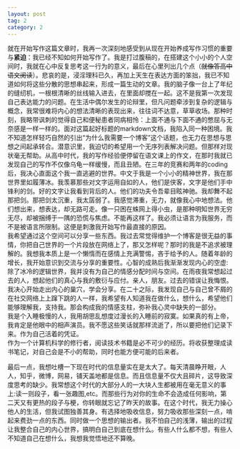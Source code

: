 ```yaml
---
layout: post
tag: 2
category: 2
---
```

就在开始写作这篇文章时，我再一次深刻地感受到从现在开始养成写作习惯的重要与**紧迫**：我已经不知如何开始写作了。我是打过腹稿的，在搭建这个小小的个人空间时，我就在心中反复思考这一行为的意义，最后在心里列出几个点（~~就像答高中语文阅读~~）。悲哀的是，浸淫理科已久，再加上天生在表达方面的笨拙，我已不知道如何将这些分散的思想串起来，形成一篇生动的文章。我的脑子像一台上了年纪的缝纫机，一根根清晰的丝线输入进去，在里面却搅在一起。这不是我第一次发现自己表达能力的问题。在生活中偶尔发生的论辩里，但凡问题牵涉到复杂的逻辑与概念，我常很难将内心的想法清晰的表现出来，往往词不达意，草草收场。那种时刻，我略带讽刺的觉得自己和便秘患者同病相怜：上面不通与下面不通的憋屈与无奈感是一样一样的。面对这篇起好标题的markdown文档，我陷入同一种困境。我不知道怎样轻巧自然的引出“为什么我需要一个博客”这个话题，也无力在思想与思想之间起承转合。潜意识里，我迫切的希望用一个无序列表解决问题。但那样对现状毫无帮助。从高中时代，我的写作经验便停留在语文课上的作文，在那时我就已发现自己的写作不仅像乌龟一样缓慢，而且丑陋。在三年的竞赛和两年的coding后，我决心直面这个我一直逃避的世界。中文于我是一个小小的精神世界，我在那世界里如履薄冰。我羡慕那些对文字运用自如的人，他们是侠客，文字是他们手中锋利的剑。好的文字让我看到背后的人。他们的功夫令吾辈目眩神驰。我却舞不起那把剑。那把剑太沉重，我太孱弱了。我感觉滞重，无力，就像我心中地想法。他们想出来，想表达，却无路可走。像一只困在蛛网上得小虫，是那种明知世界无穷无尽，却被捆缚于一隅的恐慌与焦虑。不能再这样了。我必须让语言为我服务，而不是被语言所限制。这便是刺激我开始写作最直接的原因。  
我希望通过这个空间可以分享一些东西。我过去常觉得维护一个博客是很无益的事情，你把自己世界的一个片段放在网络上了，那又怎样呢？那时的我是不追求被理解的。我想我本质上是一个懒惰而在感情上充满警惕，吝于给予的人。随着年龄的增长，我开始意识到交流与分享的重要性。心智的成熟后我渐渐发现内心的空虚:除了冰冷的逻辑世界，我并没有为自己的情感分配时间与空间。在雨夜我常想起过去的人，想起他们的真心与我的敷衍与应付。亲人，朋友。过去的错误让我悔恨。我决心开始走出内心的巢穴，学会分享。在二十之际，我发现自己与自己曾不屑的在社交网络上上蹿下跳的人一样，我希望有人知道我在做什么，想什么，希望他们能够理解我，支持我。那会构成我的情感支柱，弥补我心灵中缺失的一部分。  
我是个入睡极慢的人，我用胡思乱想度过漫长的入睡前的寂寞。如果真的有上帝，我肯定是他眼中的相声演员。我不愿这些笑话就那样流逝了，所以要把他们记录下来。作为自己活着的凭证。  
作为一个计算机科学的修行者，阅读技术书籍是必不可少的经历。将收获整理成读书笔记，对自己会是不小的帮助，同时也能方便可能的后来者。

最后一点，我想吐槽一下现在时代的信息量实在是太大了。每天清晨睁开眼，人人，知乎，微博，网易，铺天盖地都是信息。而且信息量不仅大且碎片，这导致深度思考的缺少。我常想这个时代的大部分人的一大块人生都被用在毫无意义的事上:读一则段子，看一张趣图,etc。而那些行为对你的生命不会造成任何影响，第二天又有更热的段子与梗，你转眼就忘记了昨天的故事。在这个时代，我无力操心他人的生活，但我试图独善其身。有选择地吸收信息，努力吸收那些深刻一点，啃起来费劲一点的东西。同时做一个思想的输出者。我不怕自己的浅薄，输出的过程让我整合自己的内心世界，搞明白自己到底在想什么。有些人什么都不想，有些人不知道自己在想什么，我想我觉悟地还不算晚。